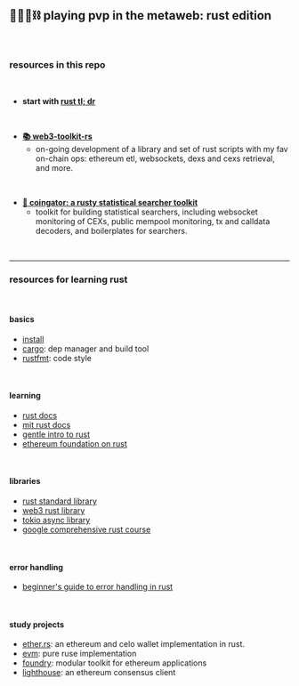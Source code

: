 ## 🥷🏻🎸⛓️ playing pvp in the metaweb: rust edition

<br>


### resources in this repo

<br>

* **start with [rust tl; dr](rust_tldr.md)**

<br>

* **[📚 web3-toolkit-rs](web3-toolkit-rs)**
    - on-going development of a library and set of rust scripts with my fav on-chain ops: ethereum etl, websockets, dexs and cexs retrieval, and more.

<br>

* **[🤖 coingator: a rusty statistical searcher toolkit](https://github.com/go-outside-labs/searcher-coingator-rs)**
    - toolkit for building statistical searchers, including websocket monitoring of CEXs, public mempool monitoring, tx and calldata decoders, and boilerplates for searchers.

<br>



----

### resources for learning rust

<br>

#### basics

* [install](https://web.mit.edu/rust-lang_v1.25/arch/amd64_ubuntu1404/share/doc/rust/html/book/second-edition/ch01-01-installation.html)
* [cargo](https://doc.rust-lang.org/cargo/): dep manager and build tool
* [rustfmt](https://github.com/rust-lang/rustfmt): code style

<br>

#### learning


* [rust docs](https://doc.rust-lang.org/stable/book/)
* [mit rust docs](https://web.mit.edu/rust-lang_v1.25/arch/amd64_ubuntu1404/share/doc/rust/html/book/index.html)
* [gentle intro to rust](https://stevedonovan.github.io/rust-gentle-intro/readme.html)
* [ethereum foundation on rust](https://ethereum.org/en/developers/docs/programming-languages/rust/)


<br>

#### libraries

* [rust standard library](https://doc.rust-lang.org/std/index.html)
* [web3 rust library](https://github.com/tomusdrw/rust-web3)
* [tokio async library](https://tokio.rs/tokio/tutorial/async)
* [google comprehensive rust course](https://github.com/google/comprehensive-rust)


<br>

#### error handling

* [beginner's guide to error handling in rust](https://www.sheshbabu.com/posts/rust-error-handling/)

<br>

#### study projects

* [ether.rs](https://github.com/gakonst/ethers-rs): an ethereum and celo wallet implementation in rust.
* [evm](https://github.com/rust-blockchain/evm): pure ruse implementation
* [foundry](https://github.com/foundry-rs/foundry): modular toolkit for ethereum applications
* [lighthouse](https://github.com/sigp/lighthouse): an ethereum consensus client

